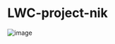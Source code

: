 # LWC-project-nik
![image](https://user-images.githubusercontent.com/121805525/217144381-f04e4eab-3723-4b68-bcd8-491ec6c3a9b2.png)
